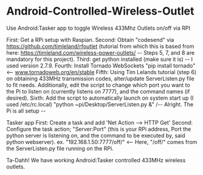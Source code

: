 # Android-Controlled-Wireless-Outlet
Use Android:Tasker app to toggle Wireless 433Mhz Outlets on/off via RPI

First: Get a RPi setup with Raspian.
Second: Obtain "codesend" via https://github.com/timleland/rfoutlet  (tutorial from which this is based from here: https://timleland.com/wireless-power-outlets/ -- Steps 5, 7, and 8 are mandatory for this project).
Third: get python installed (make sure it is)  -- I used version 2.7.9.
Fourth: Install Tornado WebSockets "pip install tornado"   <-- www.tornadoweb.org/en/stable
Fifth: Using Tim Lelands tutorial (step 6) on obtaining 433MHz transmission codes, alter/update ServerListen.py file to fit needs. Additionally, edit the script to change which port you want to the Pi to listen on (currently listens on 7777), and the command names (if desired).
Sixth: Add the script to automatically launch on system start up  (I used /etc/rc.local)  "python ~pi/Desktop/ServerListen.py &"
 /-- Alright. The Pi is all setup --
 
 Tasker app
 First: Create a task and add 'Net Action --> HTTP Get'
 Second: Configure the task action; "Server:Port"  (this is your RPi address, Port the python server is listening on, and the command to be executed by, said python webserver).
  ex. "192.168.1.50:7777/off/"  <--  Here, "/off/" comes from the ServerListen.py file running on the RPi.
 
 Ta-Dahh! We have working Android:Tasker controlled 433MHz wireless outlets. 
